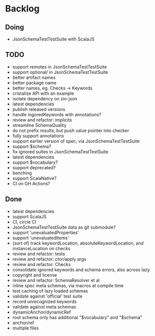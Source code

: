 # Backlog

## Doing
- JsonSchemaTestTestSuite with ScalaJS
## TODO
- support remotes in JsonSchemaTestTestSuite
- support optional/ in JsonSchemaTestTestSuite
- better artifact names 
- better package name
- better names, eg. Checks -> Keywords
- cristalize API with an example
- isolate dependency on zio-json
- latest dependencies
- publish released versions
- handle ingoredKeywords with annotations?
- review and refactor: implicits
- streamline SchemaQuality
- do not prefix results, but push value pointer into checker
- fully support annotations
- support earlier version of spec, via JsonSchemaTestTestSuite
- support $schema?
- fix ignored suites in JsonSchemaTestTestSuite
- latest dependencies
- support $vocabulary?
- support deprecated?
- benching
- support ScalaNative?
- CI on GH Actions?

## Done
- latest dependencies
- support ScalaJS
- CI, circle CI
- JsonSchemaTestTestSuite data as git submodule?
- support 'unevaluatedProperties'
- support 'unevaluatedItems'
- (sort of) track keywordLocation, absoluteKeywordLocation, and instanceLocation on checks
- review and refactor: tests
- review and refactor: ctor/apply args
- review and refactor: Checks
- consolidate ignored keywords and schema errors, also across lazy
- copyright and license
- review and refactor: SchemaResolver et al
- inline spec meta schemas, via macros at compile time
- test caching of lazy loaded schemas
- validate against 'official' test suite
- record unrecognized keywords
- validate against meta schemas
- dynamicAnchor/dynamicRef
- root schema only has additional "$vocabulary" and "$schema"
- anchor/ref
- multiple files
